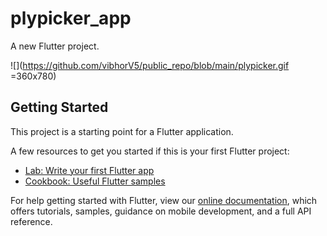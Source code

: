# plypicker_app

A new Flutter project.

<!-- ![Alt Text](https://github.com/vibhorV5/public_repo/blob/main/plypicker.gif)
 -->
![](https://github.com/vibhorV5/public_repo/blob/main/plypicker.gif =360x780)

## Getting Started

This project is a starting point for a Flutter application.

A few resources to get you started if this is your first Flutter project:

- [Lab: Write your first Flutter app](https://flutter.dev/docs/get-started/codelab)
- [Cookbook: Useful Flutter samples](https://flutter.dev/docs/cookbook)

For help getting started with Flutter, view our
[online documentation](https://flutter.dev/docs), which offers tutorials,
samples, guidance on mobile development, and a full API reference.
